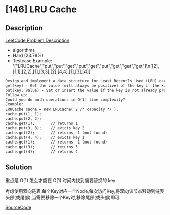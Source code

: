 # [146] LRU Cache

## Description

[LeetCode Problem Description](https://leetcode.com/problems/lru-cache/description/)

* algorithms
* Hard (23.78%)
* Testcase Example:  '["LRUCache","put","put","get","put","get","put","get","get","get"]\n[[2],[1,1],[2,2],[1],[3,3],[2],[4,4],[1],[3],[4]]'

```md
Design and implement a data structure for Least Recently Used (LRU) cache. It should support the following operations: get and put.
get(key) - Get the value (will always be positive) of the key if the key exists in the cache, otherwise return -1.
put(key, value) - Set or insert the value if the key is not already present. When the cache reached its capacity, it should invalidate the least recently used item before inserting a new item.
Follow up:
Could you do both operations in O(1) time complexity?
Example:
LRUCache cache = new LRUCache( 2 /* capacity */ );
cache.put(1, 1);
cache.put(2, 2);
cache.get(1);       // returns 1
cache.put(3, 3);    // evicts key 2
cache.get(2);       // returns -1 (not found)
cache.put(4, 4);    // evicts key 1
cache.get(1);       // returns -1 (not found)
cache.get(3);       // returns 3
cache.get(4);       // returns 4

```

## Solution

重点是 O(1) 怎么才能在 O(1) 时间内找到需要替换的 key

考虑使用双向链表,每个Key对应一个Node,每次访问Key,将双向该节点移动到链表头部(或尾部),当需要移除一个Key时,移除尾部(或头部)即可.

[SourceCode](./solution.js)
